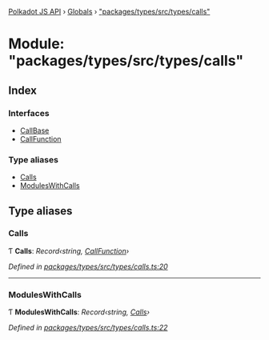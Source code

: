 [Polkadot JS API](../README.md) › [Globals](../globals.md) › ["packages/types/src/types/calls"](_packages_types_src_types_calls_.md)

# Module: "packages/types/src/types/calls"

## Index

### Interfaces

* [CallBase](../interfaces/_packages_types_src_types_calls_.callbase.md)
* [CallFunction](../interfaces/_packages_types_src_types_calls_.callfunction.md)

### Type aliases

* [Calls](_packages_types_src_types_calls_.md#calls)
* [ModulesWithCalls](_packages_types_src_types_calls_.md#moduleswithcalls)

## Type aliases

###  Calls

Ƭ **Calls**: *Record‹string, [CallFunction](../interfaces/_packages_types_src_types_calls_.callfunction.md)›*

*Defined in [packages/types/src/types/calls.ts:20](https://github.com/polkadot-js/api/blob/cab338e26d/packages/types/src/types/calls.ts#L20)*

___

###  ModulesWithCalls

Ƭ **ModulesWithCalls**: *Record‹string, [Calls](_packages_types_src_types_calls_.md#calls)›*

*Defined in [packages/types/src/types/calls.ts:22](https://github.com/polkadot-js/api/blob/cab338e26d/packages/types/src/types/calls.ts#L22)*
